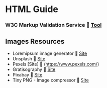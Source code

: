 # HTML Guide

### W3C Markup Validation Service 🔗 [Tool](https://validator.w3.org/)

## Images Resources
- Loremipsum image generator 🔗 [Site](https://loremipsum.io/21-of-the-best-placeholder-image-generators/)
- Unsplash 🔗 [Site](https://unsplash.com/)
- Pexels [Site] 🔗 (https://www.pexels.com/)
- Gratisography 🔗 [Site](https://gratisography.com/)
- Pixabay 🔗 [Site](https://pixabay.com/)
- Tiny PNG - Image compressor 🔗 [Site](https://tinypng.com/)
